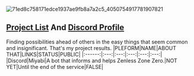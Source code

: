 ![71ed8c758171edce1937ae9fb8a7a2c5_4050754917781907821](https://user-images.githubusercontent.com/64823926/220814453-d567af6a-6b1f-4987-9808-e1a2207b2f61.jpg)
<!-- ![71ed8c758171edce1937ae9fb8a7a2c5_4050754917781907821](https://media.discordapp.net/attachments/1019924590723612733/1079016410916859920/bluearchive-20230217-105315-0001-YEIsyOo1.jpg) -->
<!-- ![Alt text](https://spotify-recently-played-readme.vercel.app/api?user=312ooppyhlmvawzd5x2tjx6h2dn4) -->
## [Project List](https://github.com/isnoa#project-list) And [Discord Profile](https://discord.com/users/1010159742104113162)
Finding possibilities ahead of others in the easy things that seem common and insignificant.
That's my project results.
|PLEFORM|NAME|ABOUT THAT|LINKS|STATUS|PUBLIC|
|:------:|:---:|:---:|:---:|:---:|:---:|
|Discord|Miyabi|A bot that informs and helps Zenless Zone Zero.|NOT YET|Until the end of the service|FALSE|

